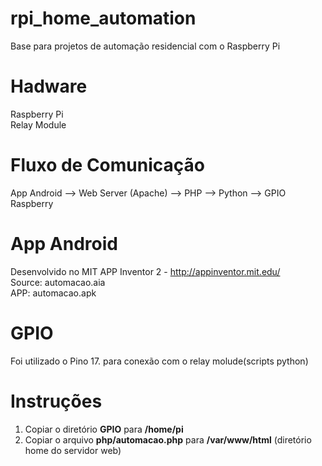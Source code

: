 # rpi_home_automation
Base para projetos de automação residencial com o Raspberry Pi
# Hadware
Raspberry Pi</br>
Relay Module
# Fluxo de Comunicação
App Android --> Web Server (Apache) --> PHP --> Python --> GPIO Raspberry
# App Android
Desenvolvido no MIT APP Inventor 2 - http://appinventor.mit.edu/</br>
Source: automacao.aia </br>
APP: automacao.apk
# GPIO
Foi utilizado o Pino 17. para conexão com o relay molude(scripts python)</br>
# Instruções
1. Copiar o diretório <b>GPIO</b> para <b>/home/pi</b></br>
2. Copiar o arquivo <b>php/automacao.php</b> para <b>/var/www/html</b> (diretório home do servidor web)
